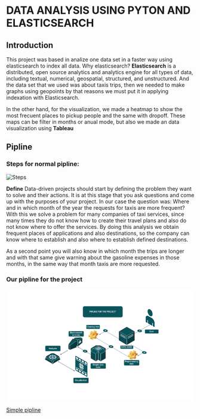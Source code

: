 # DATA ANALYSIS USING PYTON AND ELASTICSEARCH

## Introduction
This project was based in analize one data set in a faster way using elasticsearch to index all data. Why elasticsearch? **Elasticsearch** is a distributed, open source analytics and analytics engine for all types of data, including textual, numerical, geospatial, structured, and unstructured. And the data set that we used was about taxis trips, then we needed to make graphs using geopoints by that reasons we must put it in applying indexation with Elasticsearch.

In the other hand, for the visualization, we made a heatmap to show the most frecuent places to pickup people and the same with dropoff. These maps can be filter in months or anual mode, but also we made an data visualization using **Tableau**

## Pipline
### Steps for normal pipline:
![Steps](https://escueladedatos.online/wp-content/uploads/2019/09/pipeline.png)

**Define**
Data-driven projects should start by defining the problem they want to solve and their actions. It is at this stage that you ask questions and come up with the purposes of your project. In our case the question was: Where and in which month of the year the requests for taxis are more frequent? With this we solve a problem for many companies of taxi services, since many times they do not know how to create their travel plans and also do not know where to offer the services. By doing this analysis we obtain frequent places of applications and also destinations, so the company can know where to establish and also where to establish defined destinations.

As a second point you will also know in which month the trips are longer and with that same give warning about the gasoline expenses in those months, in the same way that month taxis are more requested.

### Our pipline for the project
![pipline](https://github.com/Adrianc1234/paradigms-programming/blob/master/Big%20Data/Pictures/pipline.png?raw=true)

[Simple pipline](https://github.com/Adrianc1234/paradigms-programming/blob/master/Big%20Data/Pictures/pipeline.pdf)

